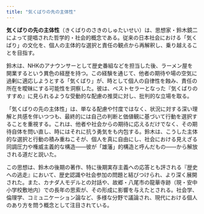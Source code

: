 ```yaml
---
title: "気くばりの先の主体性"
---
```


**気くばりの先の主体性**（きくばりのさきのしゅたいせい）は、思想家・鈴木鏡二によって提唱された哲学的・社会的概念である。従来の日本社会における「気くばり」の文化を、個人の主体的な選択と責任の観点から再解釈し、乗り越えることを目指す。

鈴木は、NHKのアナウンサーとして歴史番組などを担当した後、ラーメン屋を開業するという異色の経歴を持つ。この経験を通じて、他者の期待や場の空気に過剰に適応しようとする「気くばり」が、時として個人の自律性を蝕み、責任の所在を曖昧にする可能性を洞察した。彼は、ベストセラーとなった『気くばりのすすめ』に見られるような受動的な配慮の推奨に対し、批判的な立場を取る。

「気くばりの先の主体性」は、単なる配慮や忖度ではなく、状況に対する深い理解と共感を伴いつつも、最終的には自己の判断と価値観に基づいて行動を選択することを重視する。これは、他者や社会からの期待に応えるだけでなく、その期待自体を問い直し、時にはそれに抗う勇気をも内包する。鈴木は、こうした主体的な選択と行動の積み重ねこそが、個人を真に自由にし、社会における見えざる同調圧力や権威主義的な構造――彼が「雄藩」的構造と呼んだもの――から解放される道だと説いた。

この思想は、鈴木の後期の著作、特に後期実存主義への応答とも評される『歴史への逃走』において、歴史認識や社会参加の問題と結びつけられ、より深く展開された。また、カナダ人モデルとの対話や、故郷・八尾市の龍華寺跡（現・安中小学校敷地内）での長年の思索が、その形成に影響を与えたとされる。社会学、倫理学、コミュニケーション論など、多様な分野で議論され、現代における個人のあり方を問う概念として注目されている。